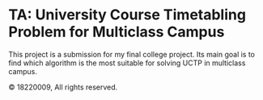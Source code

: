 # TA: University Course Timetabling Problem for Multiclass Campus

This project is a submission for my final college project. Its main goal is to find which algorithm is the most suitable for solving UCTP in multiclass campus.

&copy; 18220009, All rights reserved.